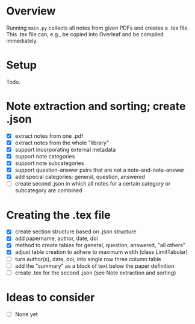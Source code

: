 # Overview
Running `main.py` collects all notes from given PDFs and creates a .tex file. This .tex file can, e.g., be copied into Overleaf and be compiled immediately. 

# Setup
Todo.

# Note extraction and sorting; create .json
- [x] extract notes from one .pdf
- [x] extract notes from the whole "library"
- [x] support incorporating external metadata
- [x] support note categories
- [x] support note subcategories
- [x] support question-answer pairs that are not a note-and-note-answer
- [x] add special categories: general, question, answered
- [ ] create second .json in which all notes for a certain category or subcategory are combined

# Creating the .tex file
- [x] create section structure based on .json structure
- [x] add papername, author, date, doi
- [x] method to create tables for general, question, answered, "all others"
- [x] adjust table creation to adhere to maximum width (class LimitTabular)
- [ ] turn author(s), date, doi, into single row three column table 
- [ ] add the "summary" as a block of text below the paper definition   
- [ ] create .tex for the second .json (see Note extraction and sorting)

# Ideas to consider
- [ ] None yet
